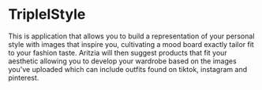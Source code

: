 # TripleIStyle

This is application that allows you to build a representation of your personal style with images that inspire you, cultivating a mood board exactly tailor fit to your fashion taste. Aritzia will then suggest products that fit your aesthetic allowing you to develop your wardrobe based on the images you've uploaded which can include outfits found on tiktok, instagram and pinterest.
